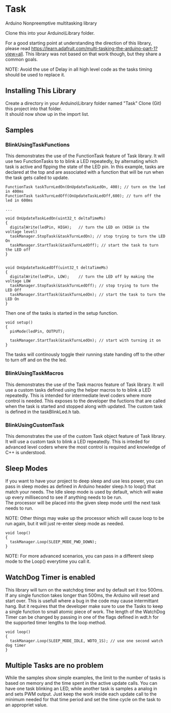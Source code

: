 # Task

Arduino Nonpreemptive multitasking library

Clone this into your Arduino\Library folder.

For a good starting point at understanding the direction of this library, please read https://learn.adafruit.com/multi-tasking-the-arduino-part-1?view=all.
This library was not based on that work though, but they share a common goals.

NOTE: Avoid the use of Delay in all high level code as the tasks timing should be used to replace it.

## Installing This Library
Create a directory in your Arduino\Library folder named "Task"
Clone (Git) this project into that folder.  
It should now show up in the import list.

## Samples
### BlinkUsingTaskFunctions
This demonstrates the use of the FunctionTask feature of Task library. It will use two FunctionTasks to to blink a LED repeatedly, by alternating which task is active and flpping the state of the LED pin.
In this example, tasks are declared at the top and are associated with a function that will be run when the task gets called to update.

```
FunctionTask taskTurnLedOn(OnUpdateTaskLedOn, 400); // turn on the led in 400ms
FunctionTask taskTurnLedOff(OnUpdateTaskLedOff,600); // turn off the led in 600ms

...

void OnUpdateTaskLedOn(uint32_t deltaTimeMs)
{
  digitalWrite(ledPin, HIGH);   // turn the LED on (HIGH is the voltage level)
  taskManager.StopTask(&taskTurnLedOn); // stop trying to turn the LED On
  taskManager.StartTask(&taskTurnLedOff); // start the task to turn the LED off
}


void OnUpdateTaskLedOff(uint32_t deltaTimeMs)
{
  digitalWrite(ledPin, LOW);    // turn the LED off by making the voltage LOW
  taskManager.StopTask(&taskTurnLedOff); // stop trying to turn the LED Off
  taskManager.StartTask(&taskTurnLedOn); // start the task to turn the LED On
}
```
Then one of the tasks is started in the setup function.

```
void setup()
{
  pinMode(ledPin, OUTPUT);
  
  taskManager.StartTask(&taskTurnLedOn); // start with turning it on
}
```
The tasks will continously toggle their running state handing off to the other to turn off and on the the led.

### BlinkUsingTaskMacros
This demonstrates the use of the Task macros feature of Task library. It will use a custom tasks defined using the helper macros to to blink a LED repeatedly.
This is intended for intermediate level coders where more control is needed.  This exposes to the developer the fuctions that are called when the task is started and stopped along with updated.
The custom task is defined in the taskBlinkLed.h tab.

### BlinkUsingCustomTask
This demonstrates the use of the custom Task object feature of Task library. It will use a custom task to blink a LED repeatedly.
This is inteded for advanced level coders where the most control is required and knowledge of C++ is understood.

## Sleep Modes
If you want to have your project to deep sleep and use less power, you can pass in sleep modes as defined in Arduino header sleep.h to loop() that match your needs. The Idle sleep mode is used by default, which will wake up every millisecond to see if anything needs to be run.  
The processor will be placed into the given sleep mode until the next task needs to run.  

NOTE:  Other things may wake up the processor which will cause loop to be run again, but it will just re-enter sleep mode as needed.

```
void loop()  
{  
  taskManager.Loop(SLEEP_MODE_PWD_DOWN);  
}  
```
NOTE:  For more advanced scenarios, you can pass in a different sleep mode to the Loop() everytime you call it.  

## WatchDog Timer is enabled
This library will turn on the watchdog timer and by default set it too 500ms.  If any single function takes longer than 500ms, the Arduino will reset and start over.
This is usefull where a bug in the code may cause intermittant hang.  But it requires that the developer make sure to use the Tasks to keep a single function to small atomic piece of work.
The length of the WatchDog Timer can be changed by passing in one of the flags defined in wdt.h for the supported timer lengths to the loop method.

```
void loop()  
{  
  taskManager.Loop(SLEEP_MODE_IDLE, WDTO_1S); // use one second watch dog timer  
}  
```

## Multiple Tasks are no problem
While the samples show simple examples, the limit to the number of tasks is based on memory and the time spent in the active update calls.
You can have one task blinking an LED, while another task is samples a analog in and sets PWM output.  Just keep the work inside each update call to the minimum needed for that time period and set the time cycle on the task to an appropriet value.
